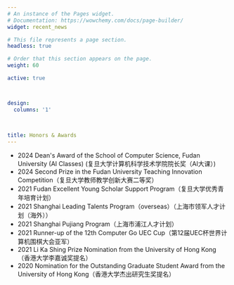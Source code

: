 ```yaml
---
# An instance of the Pages widget.
# Documentation: https://wowchemy.com/docs/page-builder/
widget: recent_news

# This file represents a page section.
headless: true

# Order that this section appears on the page.
weight: 60

active: true



design:
  columns: '1'
  
  

title: Honors & Awards
---
```


- 2024 Dean's Award of the School of Computer Science, Fudan University (AI Classes) (复旦大学计算机科学技术学院院长奖（AI大课）)
- 2024 Second Prize in the Fudan University Teaching Innovation Competition（复旦大学教师教学创新大赛二等奖）
- 2021 Fudan Excellent Young Scholar Support Program（复旦大学优秀青年培育计划）
- 2021 Shanghai Leading Talents Program（overseas）（上海市领军人才计划（海外））
- 2021 Shanghai Pujiang Program（上海市浦江人才计划）
- 2021 Runner-up of the 12th Computer Go UEC Cup（第12届UEC杯世界计算机围棋大会亚军）
- 2021 Li Ka Shing Prize Nomination from the University of Hong Kong （香港大学李嘉诚奖提名）
- 2020 Nomination for the Outstanding Graduate Student Award from the University of Hong Kong（香港大学杰出研究生奖提名）

